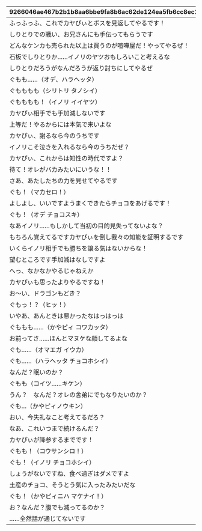 |9266046ae467b2b1b8aa6bbe9fa8b6ac62de124ea5fb6cc8ec2b7370d71428fc|d966b6a77829cab6ef37af11636942e840251ef733925174c72b17b19240b1c5|6bc490fd46eb50a4a5420c1de9306bcfe553b7c2be62d06d8012848aeaf82be2|16dec8f713d1e782793b95b76f56ddd7347ca00200572c055db1c8a5441d0c42|c6e33fdefb84d0fd448c41f4523000b14ab26ab7b1030cd8ce8344be864c74c9|220b9ed2ec42dd0866bd5d0c08221efaf81e0877d54aff7997e816b444c8d518|09d64a09af52606c23c34769946bc5badf8516d15acf8a45eeae8a986a69dc61|
| --- | --- | --- | --- | --- | --- | --- |
|ふっふっふ、これでカヤぴぃとボスを見返してやるです！|10001|vo_minigame_1004|1000101|2|vo_minigame_1004_top_1_000|1|
|しりとりでの戦い、お兄さんにも手伝ってもらうです|10002|vo_minigame_1004|1000201|2|vo_minigame_1004_top_1_003|1|
|どんなケンカも売られた以上は買うのが喧嘩屋だ！やってやるぜ！|10003|vo_minigame_1004|1000301|1|vo_minigame_1004_top_1_004|2|
|石板でしりとりか……イノリのヤツおもしろいこと考えるな|10004|vo_minigame_1004|1000401|1|vo_minigame_1004_top_1_005|2|
|しりとりだろうがなんだろうが返り討ちにしてやるぜ|10005|vo_minigame_1004|1000501|1|vo_minigame_1004_top_1_006|2|
|ぐもも……（オデ、ハラヘッタ）|10006|vo_minigame_1004|1000601|2|vo_minigame_1004_top_1_007|3|
|ぐもももも（シリトリ タノシイ）|10007|vo_minigame_1004|1000701|2|vo_minigame_1004_top_1_008|3|
|ぐもももも！（イノリ イイヤツ）|10008|vo_minigame_1004|1000801|2|vo_minigame_1004_top_1_009|3|
|カヤぴぃ相手でも手加減しないです|10009|vo_minigame_1004|1000901|2|vo_minigame_1004_top_2_010|1|
|上等だ！やるからには本気で来いよな|10009|vo_minigame_1004|1000902|1|vo_minigame_1004_top_2_011|2|
|カヤぴぃ、謝るなら今のうちです|10010|vo_minigame_1004|1001001|2|vo_minigame_1004_top_2_012|1|
|イノリこそ泣きを入れるなら今のうちだぜ？|10010|vo_minigame_1004|1001002|1|vo_minigame_1004_top_2_013|2|
|カヤぴぃ、これからは知性の時代ですよ？|10011|vo_minigame_1004|1001101|2|vo_minigame_1004_top_2_014|1|
|待て！オレがバカみたいにいうな！！|10011|vo_minigame_1004|1001102|1|vo_minigame_1004_top_2_015|2|
|さあ、あたしたちの力を見せてやるです|10012|vo_minigame_1004|1001201|1|vo_minigame_1004_top_2_016|1|
|ぐも！（マカセロ！）|10012|vo_minigame_1004|1001202|2|vo_minigame_1004_top_2_017|3|
|よしよし、いいですようまくできたらチョコをあげるです！|10013|vo_minigame_1004|1001301|1|vo_minigame_1004_top_2_018|1|
|ぐも！（オデ チョコスキ）|10013|vo_minigame_1004|1001302|2|vo_minigame_1004_top_2_019|3|
|なあイノリ……もしかして当初の目的見失ってないよな？|10014|vo_minigame_1004|1001401|1|vo_minigame_1004_top_2_023|2|
|もちろん覚えてるですカヤぴぃを倒し我々の知能を証明するです|10014|vo_minigame_1004|1001402|2|vo_minigame_1004_top_2_024|1|
|いくらイノリ相手でも勝ちを譲る気はないからな！|10015|vo_minigame_1004|1001501|1|vo_minigame_1004_top_2_025|2|
|望むところです手加減はなしですよ|10015|vo_minigame_1004|1001502|2|vo_minigame_1004_top_2_026|1|
|へっ、なかなかやるじゃねえか|10016|vo_minigame_1004|1001601|1|vo_minigame_1004_top_2_027|2|
|カヤぴぃも思ったよりやるですね！|10016|vo_minigame_1004|1001602|2|vo_minigame_1004_top_2_028|1|
|お～い、ドラゴンもどき？|10017|vo_minigame_1004|1001701|1|vo_minigame_1004_top_2_029|2|
|ぐもっ！？（ヒッ！）|10017|vo_minigame_1004|1001702|2|vo_minigame_1004_top_2_030|3|
|いやあ、あんときは悪かったなはっはっは|10018|vo_minigame_1004|1001801|1|vo_minigame_1004_top_2_031|2|
|ぐももも……（かやピィ コワカッタ）|10018|vo_minigame_1004|1001802|2|vo_minigame_1004_top_2_032|3|
|お前ってさ……ほんとマヌケな顔してるよな|10019|vo_minigame_1004|1001901|1|vo_minigame_1004_top_2_033|2|
|ぐも……（オマエガ イウカ）|10019|vo_minigame_1004|1001902|2|vo_minigame_1004_top_2_034|3|
|ぐも……（ハラヘッタ チョコホシイ）|10020|vo_minigame_1004|1002001|2|vo_minigame_1004_top_2_044|3|
|なんだ？眠いのか？|10020|vo_minigame_1004|1002002|1|vo_minigame_1004_top_2_045|2|
|ぐもも（コイツ……キケン）|10021|vo_minigame_1004|1002101|2|vo_minigame_1004_top_2_046|3|
|うん？　なんだ？オレの舎弟にでもなりたいのか？|10021|vo_minigame_1004|1002102|1|vo_minigame_1004_top_2_047|2|
|ぐも…（かやピィノウキン）|10022|vo_minigame_1004|1002201|2|vo_minigame_1004_top_2_048|3|
|おい、今失礼なこと考えてるだろ？|10022|vo_minigame_1004|1002202|1|vo_minigame_1004_top_2_049|2|
|なあ、これいつまで続けるんだ？|10023|vo_minigame_1004|1002301|1|vo_minigame_1004_top_3_058|2|
|カヤぴぃが降参するまでです！|10023|vo_minigame_1004|1002302|2|vo_minigame_1004_top_3_059|1|
|ぐもも！（コウサンシロ！）|10023|vo_minigame_1004|1002303|2|vo_minigame_1004_top_3_060|3|
|ぐも！（イノリ チョコホシイ）|10024|vo_minigame_1004|1002401|2|vo_minigame_1004_top_3_065|3|
|しょうがないですね、食べ過ぎはダメですよ|10024|vo_minigame_1004|1002402|1|vo_minigame_1004_top_3_066|1|
|土産のチョコ、そうとう気に入ったみたいだな|10024|vo_minigame_1004|1002403|1|vo_minigame_1004_top_3_067|2|
|ぐも！（かやピィニハ マケナイ！）|10025|vo_minigame_1004|1002501|2|vo_minigame_1004_top_3_068|3|
|お？なんだ？腹でも減ってるのか？|10025|vo_minigame_1004|1002502|1|vo_minigame_1004_top_3_069|2|
|……全然話が通じてないです|10025|vo_minigame_1004|1002503|2|vo_minigame_1004_top_3_070|1|